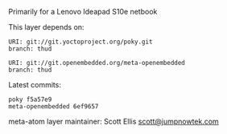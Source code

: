 Primarily for a Lenovo Ideapad S10e netbook

This layer depends on:

    URI: git://git.yoctoproject.org/poky.git
    branch: thud

    URI: git://git.openembedded.org/meta-openembedded
    branch: thud

Latest commits:

    poky f5a57e9
    meta-openembedded 6ef9657

meta-atom layer maintainer: Scott Ellis <scott@jumpnowtek.com>
